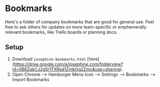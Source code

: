 # Bookmarks
Here's a folder of company bookmarks that are good for general use. Feel free to ask others for updates on more team-specific or emphemerally relevant bookmarks, like Trello boards or planning docs. 

## Setup
1. Download `josephine-bookmarks.html` [here] (https://drive.google.com/a/josephine.com/folderview?id=0B6ZqkCJ2g5r1TXRsd1ZmbGg2Zmc&usp=sharing).
2. Open Chrome --> Hamburger Menu Icon --> Settings --> Bookmarks --> Import Bookmarks
